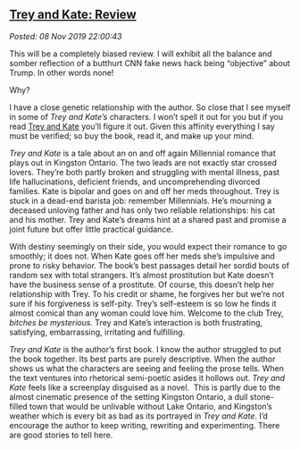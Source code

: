 

[Trey 
and Kate: Review](http://analyzethedatanotthedrivel.org/2019/11/08/trey-and-kate-review/) 
-----------------------------------------------------------------------------------------------

*Posted: 08 Nov 2019 22:00:43*

This will be a completely biased review. I will exhibit all the balance 
and somber reflection of a butthurt CNN fake news hack being “objective”
about Trump. In other words none!

Why?

I have a close genetic relationship with the author. So close that I see
myself in some of *Trey and Kate’s* characters. I won’t spell it out for
you but if you read [Trey and Kate](https://www.amazon.com/gp/product/1687011508/ref=x_gr_w_bb_glide_sout?ie=UTF8&tag=x_gr_w_bb_glide_sout-20&linkCode=as2&camp=1789&creative=9325&creativeASIN=1687011508&SubscriptionId=1MGPYB6YW3HWK55XCGG2)
you’ll figure it out. Given this affinity everything I say must be
verified; so buy the book, read it, and make up your mind.

*Trey and Kate* is a tale about an on and off again Millennial romance
that plays out in Kingston Ontario. The two leads are not exactly star
crossed lovers. They’re both partly broken and struggling with mental
illness, past life hallucinations, deficient friends, and
uncomprehending divorced families. Kate is bipolar and goes on and off
her meds throughout. Trey is stuck in a dead-end barista job: remember
Millennials. He’s mourning a deceased unloving father and has only two
reliable relationships: his cat and his mother. Trey and Kate’s dreams
hint at a shared past and promise a joint future but offer little
practical guidance.

With destiny seemingly on their side, you would expect their romance to
go smoothly; it does not. When Kate goes off her meds she’s impulsive
and prone to risky behavior. The book’s best passages detail her sordid
bouts of random sex with total strangers. It’s almost prostitution but
Kate doesn’t have the business sense of a prostitute. Of course, this
doesn’t help her relationship with Trey. To his credit or shame, he
forgives her but we’re not sure if his forgiveness is self-pity. Trey’s
self-esteem is so low he finds it almost comical than any woman could
love him. Welcome to the club Trey, *bitches be mysterious.* Trey and
Kate’s interaction is both frustrating, satisfying, embarrassing,
irritating and fulfilling.

*Trey and Kate* is the author’s first book. I know the author struggled
to put the book together. Its best parts are purely descriptive. When
the author shows us what the characters are seeing and feeling the prose
tells. When the text ventures into rhetorical semi-poetic asides it
hollows out. *Trey and Kate* feels like a screenplay disguised as a
novel.  This is partly due to the almost cinematic presence of the
setting Kingston Ontario, a dull stone-filled town that would be
unlivable without Lake Ontario, and Kingston’s weather which is every
bit as bad as its portrayed in *Trey and Kate*. I’d encourage the author
to keep writing, rewriting and experimenting. There are good stories to
tell here.
